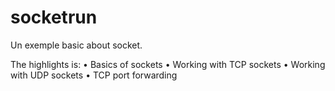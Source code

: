 # socketrun
Un exemple basic about socket.

The highlights is:
• Basics of sockets
• Working with TCP sockets
• Working with UDP sockets
• TCP port forwarding
